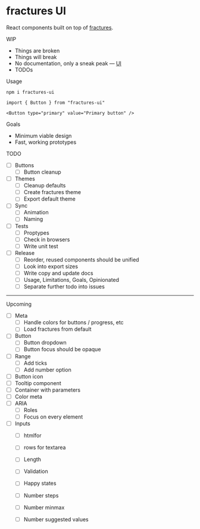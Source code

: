 # fractures UI

React components built on top of [fractures](https://github.com/fractures/fractures).

WIP

* Things are broken
* Things will break
* No documentation, only a sneak peak — [UI](https://fractures.space/ui)
* TODOs

Usage

```
npm i fractures-ui

import { Button } from "fractures-ui"

<Button type="primary" value="Primary button" />

```

Goals

* Minimum viable design
* Fast, working prototypes

TODO

* [ ] Buttons
	* [ ] Button cleanup
* [ ] Themes
	* [ ] Cleanup defaults
	* [ ] Create fractures theme
	* [ ] Export default theme
* [ ] Sync
	* [ ] Animation
	* [ ] Naming
* [ ] Tests 
	* [ ] Proptypes
	* [ ] Check in browsers
	* [ ] Write unit test
* [ ] Release
	* [ ] Reorder, reused components should be unified
	* [ ] Look into export sizes
	* [ ] Write copy and update docs
	* [ ] Usage, Limitations, Goals, Opinionated
	* [ ] Separate further todo into issues

---

Upcoming

* [ ] Meta
	* [ ] Handle colors for buttons / progress, etc
	* [ ] Load fractures from default
* [ ] Button
	* [ ] Button dropdown
	* [ ] Button focus should be opaque
* [ ] Range
	* [ ] Add ticks
	* [ ] Add number option
* [ ] Button icon
* [ ] Tooltip component
* [ ] Container with parameters
* [ ] Color meta
* [ ] ARIA
	* [ ] Roles
	* [ ] Focus on every element
* [ ] Inputs
	* [ ] htmlfor
	* [ ] rows for textarea
	* [ ] Length
	* [ ] Validation
	* [ ] Happy states
	* [ ] Number steps
	* [ ] Number minmax
	* [ ] Number suggested values
	